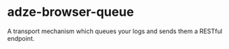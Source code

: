 # adze-browser-queue
A transport mechanism which queues your logs and sends them a RESTful endpoint.
